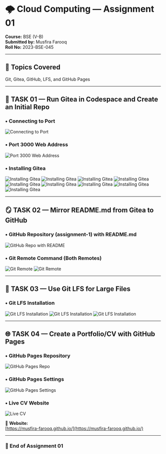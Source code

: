 # 🌩️ Cloud Computing — Assignment 01

**Course:** BSE (V-B)  
**Submitted by:** Musfira Farooq  
**Roll No:** 2023-BSE-045  

---

## 🧠 Topics Covered
Git, Gitea, GitHub, LFS, and GitHub Pages

---

## 🧩 TASK 01 — Run Gitea in Codespace and Create an Initial Repo

### • Connecting to Port
![Connecting to Port](screenshots/TASK1(1).png)

### • Port 3000 Web Address
![Port 3000 Web Address](screenshots/TASK1(2).png)

### • Installing Gitea
![Installing Gitea](screenshots/TASK1(3).png)
![Installing Gitea](screenshots/TASK1(4).png)
![Installing Gitea](screenshots/TASK1(5).png)
![Installing Gitea](screenshots/TASK1(6).png)
![Installing Gitea](screenshots/TASK1(7).png)
![Installing Gitea](screenshots/TASK1(8).png)
![Installing Gitea](screenshots/TASK1(9).png)
![Installing Gitea](screenshots/TASK1(10).png)
![Installing Gitea](screenshots/TASK1(11).png)

---

## 🪞 TASK 02 — Mirror README.md from Gitea to GitHub

### • GitHub Repository (assignment-1) with README.md
![GitHub Repo with README](screenshots/TASK2(1).png)

### • Git Remote Command (Both Remotes)
![Git Remote](screenshots/TASK2(2).png)
![Git Remote](screenshots/TASK2(3).png)

---

## 💾 TASK 03 — Use Git LFS for Large Files

### • Git LFS Installation
![Git LFS Installation](screenshots/TASK3(1).png)
![Git LFS Installation](screenshots/TASK3(2).png)
![Git LFS Installation](screenshots/TASK3(3).png)

---

## 🌐 TASK 04 — Create a Portfolio/CV with GitHub Pages

### • GitHub Pages Repository
![GitHub Pages Repo](screenshots/TASK4(1).png)

### • GitHub Pages Settings
![GitHub Pages Settings](screenshots/TASK4(2).png)

### • Live CV Website
![Live CV](screenshots/TASK4(3).png)

🔗 **Website:**  
[https://musfira-farooq.github.io/](https://musfira-farooq.github.io/)

---

### 🏁 End of Assignment 01
